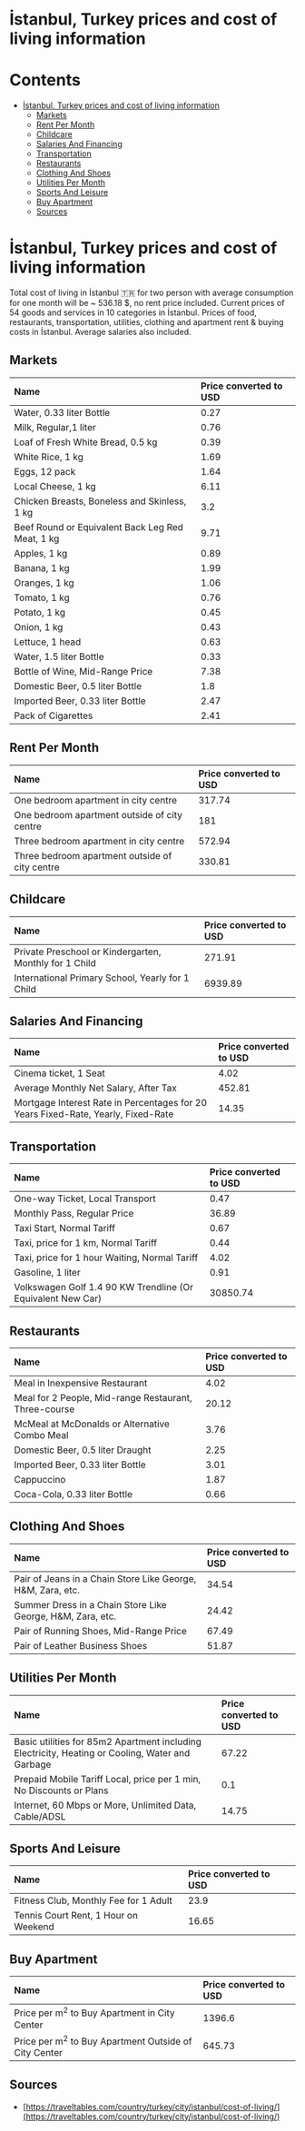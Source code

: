 
İstanbul, Turkey prices and cost of living information
======================================================

Contents
========

* [İstanbul, Turkey prices and cost of living information](#istanbul-turkey-prices-and-cost-of-living-information)
	* [Markets](#markets)
	* [Rent Per Month](#rent-per-month)
	* [Childcare](#childcare)
	* [Salaries And Financing](#salaries-and-financing)
	* [Transportation](#transportation)
	* [Restaurants](#restaurants)
	* [Clothing And Shoes](#clothing-and-shoes)
	* [Utilities Per Month](#utilities-per-month)
	* [Sports And Leisure](#sports-and-leisure)
	* [Buy Apartment](#buy-apartment)
	* [Sources](#sources)

# İstanbul, Turkey prices and cost of living information


Total cost of living in İstanbul 🇹🇷 for two person with average consumption for one month will be ~ 536.18 $, no rent 
price included. Current prices of 54 goods and services in 10 categories  in İstanbul. Prices of food, restaurants, 
transportation, utilities, clothing and apartment rent & buying costs in İstanbul. Average salaries also included.
## Markets

|Name|Price converted to USD|
| :--- | :--- |
|Water, 0.33 liter Bottle|0.27|
|Milk, Regular,1 liter|0.76|
|Loaf of Fresh White Bread, 0.5 kg|0.39|
|White Rice, 1 kg|1.69|
|Eggs, 12 pack|1.64|
|Local Cheese, 1 kg|6.11|
|Chicken Breasts, Boneless and Skinless, 1 kg|3.2|
|Beef Round or Equivalent Back Leg Red Meat, 1 kg |9.71|
|Apples, 1 kg|0.89|
|Banana, 1 kg|1.99|
|Oranges, 1 kg|1.06|
|Tomato, 1 kg|0.76|
|Potato, 1 kg|0.45|
|Onion, 1 kg|0.43|
|Lettuce, 1 head|0.63|
|Water, 1.5 liter Bottle|0.33|
|Bottle of Wine, Mid-Range Price|7.38|
|Domestic Beer, 0.5 liter Bottle|1.8|
|Imported Beer, 0.33 liter Bottle|2.47|
|Pack of Cigarettes|2.41|
  

## Rent Per Month

|Name|Price converted to USD|
| :--- | :--- |
|One bedroom apartment in city centre|317.74|
|One bedroom apartment outside of city centre|181|
|Three bedroom apartment in city centre|572.94|
|Three bedroom apartment outside of city centre|330.81|
  

## Childcare

|Name|Price converted to USD|
| :--- | :--- |
|Private Preschool or Kindergarten, Monthly for 1 Child|271.91|
|International Primary School, Yearly for 1 Child|6939.89|
  

## Salaries And Financing

|Name|Price converted to USD|
| :--- | :--- |
|Cinema ticket, 1 Seat|4.02|
|Average Monthly Net Salary, After Tax|452.81|
|Mortgage Interest Rate in Percentages for 20 Years Fixed-Rate, Yearly, Fixed-Rate|14.35|
  

## Transportation

|Name|Price converted to USD|
| :--- | :--- |
|One-way Ticket, Local Transport|0.47|
|Monthly Pass, Regular Price|36.89|
|Taxi Start, Normal Tariff|0.67|
|Taxi, price for 1 km, Normal Tariff|0.44|
|Taxi, price for 1 hour Waiting, Normal Tariff|4.02|
|Gasoline, 1 liter|0.91|
|Volkswagen Golf 1.4 90 KW Trendline (Or Equivalent New Car)|30850.74|
  

## Restaurants

|Name|Price converted to USD|
| :--- | :--- |
|Meal in Inexpensive Restaurant|4.02|
|Meal for 2 People, Mid-range Restaurant, Three-course|20.12|
|McMeal at McDonalds or Alternative Combo Meal|3.76|
|Domestic Beer, 0.5 liter Draught|2.25|
|Imported Beer, 0.33 liter Bottle|3.01|
|Cappuccino|1.87|
|Coca-Cola, 0.33 liter Bottle|0.66|
  

## Clothing And Shoes

|Name|Price converted to USD|
| :--- | :--- |
|Pair of Jeans in a Chain Store Like George, H&M, Zara, etc.|34.54|
|Summer Dress in a Chain Store Like George, H&M, Zara, etc.|24.42|
|Pair of Running Shoes, Mid-Range Price|67.49|
|Pair of Leather Business Shoes|51.87|
  

## Utilities Per Month

|Name|Price converted to USD|
| :--- | :--- |
|Basic utilities for 85m2 Apartment including Electricity, Heating or Cooling, Water and Garbage|67.22|
|Prepaid Mobile Tariff Local, price per 1 min, No Discounts or Plans|0.1|
|Internet, 60 Mbps or More, Unlimited Data, Cable/ADSL|14.75|
  

## Sports And Leisure

|Name|Price converted to USD|
| :--- | :--- |
|Fitness Club, Monthly Fee for 1 Adult|23.9|
|Tennis Court Rent, 1 Hour on Weekend|16.65|
  

## Buy Apartment

|Name|Price converted to USD|
| :--- | :--- |
|Price per m<sup>2</sup> to Buy Apartment in City Center|1396.6|
|Price per m<sup>2</sup> to Buy Apartment Outside of City Center|645.73|
  

## Sources

- [https://traveltables.com/country/turkey/city/istanbul/cost-of-living/](https://traveltables.com/country/turkey/city/istanbul/cost-of-living/)
